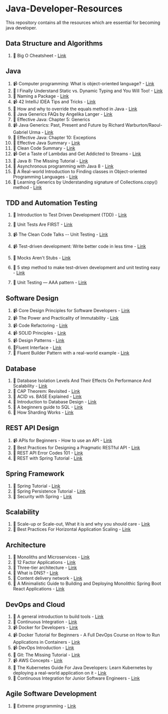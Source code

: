# Java-Developer-Resources
This repository contains all the resources which are essential for becoming java developer.

## Data Structure and Algorithms 

1. :newspaper: Big O Cheatsheet - [Link](https://www.bigocheatsheet.com/)

## Java

1. :video_camera:  Computer programming: What is object-oriented language? - [Link](https://www.youtube.com/watch?v=SS-9y0H3Si8)
2. :newspaper: I Finally Understand Static vs. Dynamic Typing and You Will Too! - [Link](https://hackernoon.com/i-finally-understand-static-vs-dynamic-typing-and-you-will-too-ad0c2bd0acc7)
3. :newspaper: Naming a Package - [Link](https://docs.oracle.com/javase/tutorial/java/package/namingpkgs.html)
4. :video_camera:  42 IntelliJ IDEA Tips and Tricks - [Link](https://www.youtube.com/watch?v=eq3KiAH4IBI)
5. :newspaper: How and why to override the equals method in Java - [Link](http://users.csc.calpoly.edu/~gfisher/classes/102/info/howToOverrideEquals.html)
6. :newspaper: Java Generics FAQs by Angelika Langer - [Link](http://www.angelikalanger.com/GenericsFAQ/JavaGenericsFAQ.html)
7. :book: Effective Java: Chapter 5: Generics
8. :video_camera: Java Generics: Past, Present and Future by Richard Warburton/Raoul-Gabriel Urma - [Link](https://www.youtube.com/watch?v=LEAoMMEIUXk)
9. :book: Effective Java: Chapter 10: Exceptions
10. :book: Effective Java Summary - [Link](https://github.com/HugoMatilla/Effective-JAVA-Summary)
11. :book: Clean Code Summary - [Link](https://gist.github.com/wojteklu/73c6914cc446146b8b533c0988cf8d29)
12. :video_camera: Get a Taste of Lambdas and Get Addicted to Streams - [Link](https://www.youtube.com/watch?v=1OpAgZvYXLQ)
14. :newspaper: Java 8: The Missing Tutorial - [Link](https://github.com/shekhargulati/java8-the-missing-tutorial)
14. :newspaper: Asynchronous programming with Java 8 - [Link](https://medium.com/xebia-engineering/asynchronous-programming-with-java-java-8-d71a5323070e)
15. :newspaper: A Real-world Introduction to Finding classes in Object-oriented Programming Languages - [Link](https://medium.com/xebia-engineering/a-real-world-introduction-to-finding-classes-in-object-oriented-programming-languages-612eae35b802)
16. :newspaper: Learning Generics by Understanding signature of Collections.copy() method - [Link](https://medium.com/xebia-engineering/learning-generics-by-understanding-signature-of-collections-copy-method-1325a48ecae2)

## TDD and Automation Testing

1. :newspaper: Introduction to Test Driven Development (TDD) - [Link](http://agiledata.org/essays/tdd.html)

2. :newspaper: Unit Tests Are FIRST - [Link](https://pragprog.com/magazines/2012-01/unit-tests-are-first)

3. :video_camera: The Clean Code Talks -- Unit Testing - [Link](https://www.youtube.com/watch?v=wEhu57pih5w)

4. :video_camera: Test-driven development: Write better code in less time - [Link](https://www.youtube.com/watch?v=HhwElTL-mdI)

5. :newspaper: Mocks Aren't Stubs - [Link](https://martinfowler.com/articles/mocksArentStubs.html)

6. :newspaper: 5 step method to make test-driven development and unit testing easy - [Link](https://codeutopia.net/blog/2016/10/10/5-step-method-to-make-test-driven-development-and-unit-testing-easy/)

7. :newspaper: Unit Testing — AAA pattern - [Link](https://medium.com/xebia-engineering/unit-testing-aaa-pattern-ab1c08737d53)
   

## Software Design

1. :video_camera: Core Design Principles for Software Developers - [Link](https://www.youtube.com/watch?v=llGgO74uXMI)
2. :video_camera: The Power and Practicality of Immutability - [Link](https://www.youtube.com/watch?v=FQERMVABRrQ)
3. :video_camera: Code Refactoring - [Link](https://www.youtube.com/playlist?list=PLGLfVvz_LVvSuz6NuHAzpM52qKM6bPlCV)
4. :video_camera: SOLID Principles - [Link](https://www.youtube.com/playlist?list=PLdR9bD5hyZiiCr5pDs8tYmzHosz3tqIuD)
5. :video_camera: Design Patterns - [Link](https://www.youtube.com/playlist?list=PLF206E906175C7E07)
6. :newspaper:Fluent Interface - [Link](https://martinfowler.com/bliki/FluentInterface.html)
7. :newspaper: Fluent Builder Pattern with a real-world example - [Link](https://medium.com/xebia-engineering/fluent-builder-pattern-with-a-real-world-example-7b61be375a40)

## Database

1. :newspaper: Database Isolation Levels And Their Effects On Performance And Scalability - [Link](http://highscalability.com/blog/2011/2/10/database-isolation-levels-and-their-effects-on-performance-a.html)
2. :newspaper: CAP Theorem: Revisited - [Link](https://robertgreiner.com/cap-theorem-revisited/)
3. :newspaper: ACID vs. BASE Explained - [Link](https://neo4j.com/blog/acid-vs-base-consistency-models-explained/)
4. :newspaper: Introduction to Database Design - [Link](https://www.datanamic.com/support/lt-dez005-introduction-db-modeling.html)
5. :newspaper: A beginners guide to SQL - [Link](https://www.sohamkamani.com/blog/2016/07/07/a-beginners-guide-to-sql/)
6. :newspaper: How Sharding Works - [Link](https://medium.com/@jeeyoungk/how-sharding-works-b4dec46b3f6)

## REST API Design

1. :video_camera: APIs for Beginners - How to use an API - [Link](https://www.youtube.com/watch?v=GZvSYJDk-us)
2. :newspaper: Best Practices for Designing a Pragmatic RESTful API - [Link](https://www.vinaysahni.com/best-practices-for-a-pragmatic-restful-api)
3. :newspaper: REST API Error Codes 101 - [Link](https://blog.restcase.com/rest-api-error-codes-101/)
4. :newspaper: REST with Spring Tutorial - [Link](https://www.baeldung.com/rest-with-spring-series)

## Spring Framework

1. :newspaper: Spring Tutorial - [Link](https://www.baeldung.com/spring-tutorial)​ 
2. :newspaper: Spring Persistence Tutorial - [Link](https://www.baeldung.com/persistence-with-spring-series)
3. :newspaper: Security with Spring - [Link](https://www.baeldung.com/security-spring)

## Scalability

1. :newspaper: Scale-up or Scale-out, What it is and why you should care - [Link](https://www.brianjgraf.com/2013/05/17/scalability-scale-up-scale-out-care/)
2. :newspaper: Best Practices For Horizontal Application Scaling - [Link](https://blog.openshift.com/best-practices-for-horizontal-application-scaling/)

## Architecture

1. :newspaper: Monoliths and Microservices - [Link](https://medium.com/@SkyscannerEng/monoliths-and-microservices-8c65708c3dbf)
2. :newspaper: 12 Factor Applications - [Link](https://12factor.net/)
3. :newspaper:  Three-tier architecture - [Link](https://www.linuxjournal.com/article/3508)
4. :newspaper: What is DNS? - [Link](https://www.cloudflare.com/learning/dns/what-is-dns/)
5. :newspaper:  Content delivery network - [Link](https://en.wikipedia.org/wiki/Content_delivery_network)
6. :newspaper: A Minimalistic Guide to Building and Deploying Monolithic Spring Boot React Applications - [Link](https://medium.com/xebia-engineering/a-minimalistic-guide-to-building-and-deploying-monolithic-spring-boot-react-applications-39440035b27)

## DevOps and Cloud

1. :newspaper: A general introduction to build tools - [Link](https://medium.com/xebia-engineering/a-general-introduction-to-build-tools-9070a47ed405)
2. :newspaper: Continuous Integration - [Link](https://martinfowler.com/articles/continuousIntegration.html)
3. :video_camera: Docker for Developers - [Link](https://www.youtube.com/watch?v=FdkNAjjO5yQ)
4. :video_camera: Docker Tutorial for Beginners - A Full DevOps Course on How to Run Applications in Containers - [Link](https://www.youtube.com/watch?v=fqMOX6JJhGo)
5. :video_camera: DevOps Introduction - [Link](https://www.youtube.com/watch?v=UqMUoINlKnY)
6. :newspaper:  Git: The Missing Tutorial - [Link](https://github.com/shekhargulati/git-the-missing-tutorial/blob/master/README.md)
7. :video_camera: AWS Concepts - [Link](https://www.youtube.com/playlist?list=PLv2a_5pNAko2Jl4Ks7V428ttvy-Fj4NKU)
8. :newspaper: The Kubernetes Guide For Java Developers: Learn Kubernetes by deploying a real-world application on it - [Link](https://medium.com/xebia-engineering/the-kubernetes-guide-for-java-developers-learn-kubernetes-by-deploying-a-real-world-application-35133f72d2e5)
9. :newspaper: Continuous Integration for Junior Software Engineers - [Link](https://medium.com/xebia-engineering/continuous-integration-for-junior-software-engineers-fbf79b5008bb)

## Agile Software Development

1. :newspaper: Extreme programming - [Link](https://en.wikipedia.org/wiki/Extreme_programming)

   

